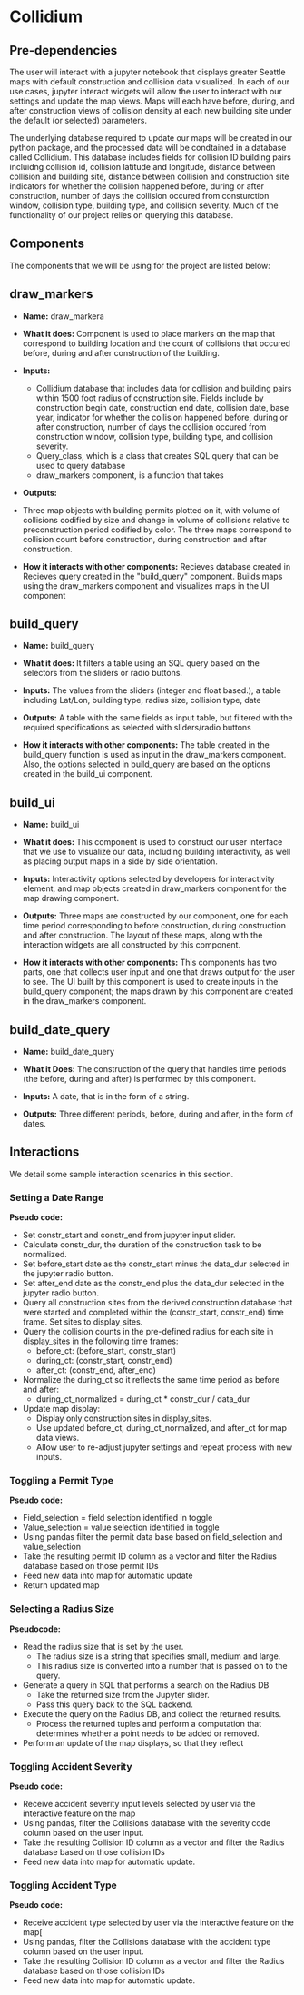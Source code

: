 # Collidium

## Pre-dependencies
The user will interact with a jupyter notebook that displays greater Seattle maps with default construction and collision data visualized. In each of our use cases, jupyter interact widgets will allow the user to interact with our settings and update the map views. Maps will each have before, during, and after construction views of collision density at each new building site under the default (or selected) parameters.

The underlying database required to update our maps will be created in our 
python package, and the processed data will be condtained in a database called Collidium. This database includes fields for collision ID building pairs incluidng collision id, collision latitude and longitude, distance between collision and building site, distance between collision and construction site indicators for whether the collision happened before, during or after construction, number of days the collision occured from consturction window, collision type, building type, and collision severity. Much of the functionality of our project relies on querying this database.


## Components

The components that we will be using for the project are listed below:


## draw_markers

- **Name:** draw_markera

- **What it does:** Component is used to place markers on the map that correspond to building location and the count of collisions that occured before, during and after construction of the building. 

- **Inputs:**
  -  Collidium database that includes data for collision and building pairs within 1500 foot radius of construction site. Fields include by construction begin date, construction end date, collision date, base year, indicator for whether the collision happened before, during or after construction, number of days the collision occured from construction window, collision type, building type, and collision severity.
  -  Query_class, which is a class that creates SQL query that can be used to query database
  -  draw_markers component, is a function that takes 
- **Outputs:** 
- Three map objects with building permits plotted on it, with volume of collisions codified by size and change in volume of collisions relative to preconstruction period codified by color. The three maps correspond to collision count before construction, during construction and after construction.

- **How it interacts with other components:** Recieves database created in Recieves query created in the "build\_query" component. Builds maps using the draw_markers component and visualizes maps in the UI component


## build_query

- **Name:** build_query
- **What it does:** It filters a table using an SQL query based on the selectors from the sliders or radio buttons.

- **Inputs:** The values from the sliders (integer and float based.), a table including Lat/Lon, building type, radius size, collision type, date

- **Outputs:**  A table with the same fields as input table, but filtered with the required specifications as selected with sliders/radio buttons

- **How it interacts with other components:** The table created in the build\_query function is used as input in the draw_markers component. Also, the options selected in build\_query are based on the options created in the build\_ui component. 

## build_ui
- **Name:** build_ui
- **What it does:** This component is used to construct our user interface that we use to visualize our data, including building interactivity, as well as placing output maps in a side by side orientation.

- **Inputs:** Interactivity options selected by developers for interactivity element, and map objects created in draw_markers component for the map drawing component.

- **Outputs:** Three maps are constructed by our component, one for each time period corresponding to before construction, during construction and after construction. The layout of these maps, along with the interaction widgets are all constructed by this component.

- **How it interacts with other components:** This components has two parts, one that collects user input and one that draws output for the user to see. The UI built by this component is used to create inputs in the build\_query component; the maps drawn by this component are created in the draw\_markers component. 

## build\_date\_query

- **Name:** build\_date\_query

- **What it Does:** The construction of the query that handles time periods (the before, during and after) is performed by this component.

- **Inputs:** A date, that is in the form of a string.

- **Outputs:** Three different periods, before, during and after, in the form of dates.

  

## Interactions

We detail some sample interaction scenarios in this section. 

### Setting a Date Range

**Pseudo code:**

- Set constr\_start and constr_end from jupyter input slider.
- Calculate constr\_dur, the duration of the construction task to be normalized.
- Set before\_start date as the constr\_start minus the data\_dur selected in the jupyter radio button.
- Set after\_end date as the constr\_end plus the data\_dur selected in the jupyter radio button.
- Query all construction sites from the derived construction database that were started and completed within the (constr\_start, constr\_end) time frame. Set sites to display\_sites.
- Query the collision counts in the pre-defined radius for each site in display\_sites in the following time frames:
  - before\_ct: (before\_start, constr\_start)
  - during\_ct: (constr\_start, constr\_end)
  - after\_ct: (constr\_end, after\_end)
- Normalize the during\_ct so it reflects the same time period as before and after: 
  - during\_ct_normalized = during\_ct * constr_dur / data\_dur
- Update map display:
  - Display only construction sites in display\_sites.
  - Use updated before\_ct, during\_ct\_normalized, and after\_ct for map data views.
  - Allow user to re-adjust jupyter settings and repeat process with new inputs.

### Toggling a Permit Type

**Pseudo code:**

- Field\_selection = field selection identified in toggle
- Value\_selection = value selection identified in toggle
- Using pandas filter the permit data base based on field\_selection and value_selection 
- Take the resulting permit ID column as a vector and filter the Radius database based on those permit IDs
- Feed new data into map for automatic update
- Return updated map

### Selecting a Radius Size

**Pseudocode:**

- Read the radius size that is set by the user.
  - The radius size is a string that specifies small, medium and large.
  - This radius size is converted into a number that is passed on to the query.
- Generate a query in SQL that performs a search on the Radius DB
  - Take the returned size from the Jupyter slider.
  - Pass this query back to the SQL backend.
- Execute the query on the Radius DB, and collect the returned results. 
  - Process the returned tuples and perform a computation that determines whether a point needs to be added or removed.
- Perform an update of the map displays, so that they reflect

### Toggling Accident Severity

**Pseudo code:**

- Receive accident severity input levels selected by user via the interactive feature on the map
- Using pandas, filter the Collisions database with the severity code column based on the user input. 
- Take the resulting Collision ID column as a vector and filter the Radius database based on those collision IDs
- Feed new data into map for automatic update.

### Toggling Accident Type

**Pseudo code:**

- Receive accident type selected by user via the interactive feature on the map[
- Using pandas, filter the Collisions database with the accident type column based on the user input. 
- Take the resulting Collision ID column as a vector and filter the Radius database based on those collision IDs
- Feed new data into map for automatic update.